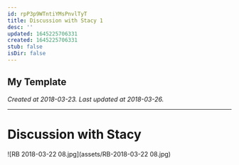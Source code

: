 ```yaml
---
id: rpP3p9WTntiYMsPnvlTyT
title: Discussion with Stacy 1
desc: ''
updated: 1645225706331
created: 1645225706331
stub: false
isDir: false
---
```

My Template
---

_Created at 2018-03-23._
_Last updated at 2018-03-26._




---

# Discussion with Stacy


![RB 2018-03-22 08.jpg](assets/RB-2018-03-22 08.jpg)

